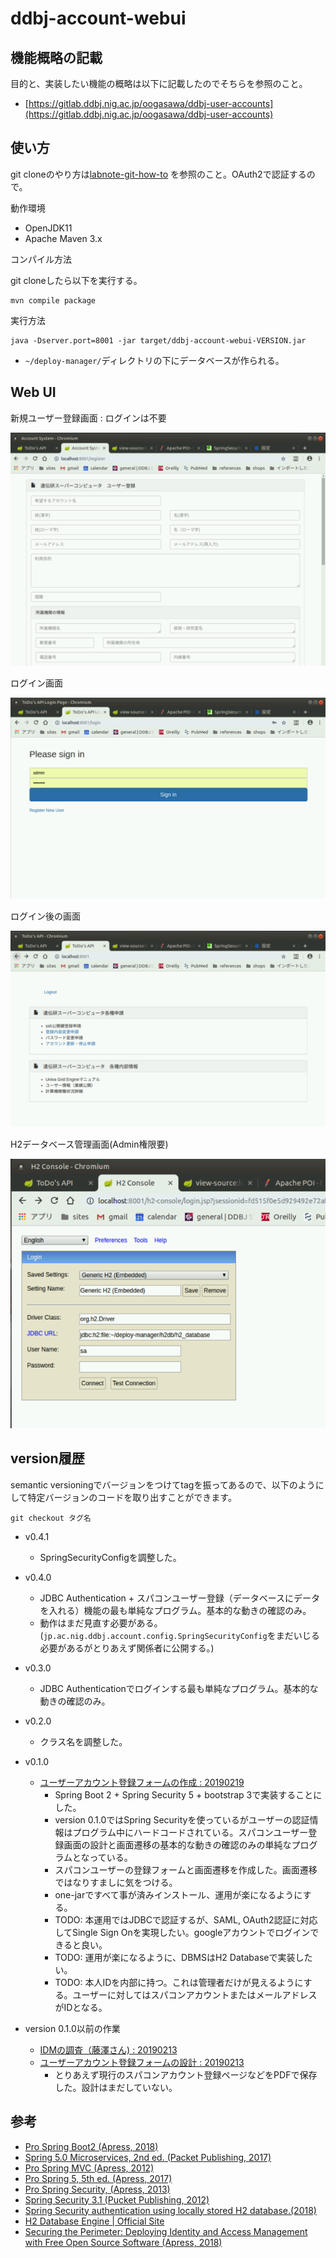 # ddbj-account-webui


## 機能概略の記載

目的と、実装したい機能の概略は以下に記載したのでそちらを参照のこと。

- [https://gitlab.ddbj.nig.ac.jp/oogasawa/ddbj-user-accounts](https://gitlab.ddbj.nig.ac.jp/oogasawa/ddbj-user-accounts)


## 使い方

git cloneのやり方は[labnote-git-how-to](https://gitlab.ddbj.nig.ac.jp/oogasawa/labnote-git-how-to)
を参照のこと。OAuth2で認証するので。

動作環境

- OpenJDK11
- Apache Maven 3.x

コンパイル方法

git cloneしたら以下を実行する。

    mvn compile package

実行方法

    java -Dserver.port=8001 -jar target/ddbj-account-webui-VERSION.jar
    
- `~/deploy-manager/`ディレクトリの下にデータベースが作られる。


## Web UI

新規ユーザー登録画面 : ログインは不要

![](notes/notes_201903/note_0305_001_SpringSecurity/register.png)


ログイン画面

![](notes/notes_201903/note_0305_001_SpringSecurity/sign_in.png)

ログイン後の画面

![](notes/notes_201903/note_0305_001_SpringSecurity/indexhtml.png)

H2データベース管理画面(Admin権限要)

![](notes/notes_201903/note_0305_001_SpringSecurity/h2_console.png)













## version履歴

semantic versioningでバージョンをつけてtagを振ってあるので、以下のようにして特定バージョンのコードを取り出すことができます。

    git checkout タグ名



- v0.4.1
    - SpringSecurityConfigを調整した。
    
- v0.4.0
    - JDBC Authentication + スパコンユーザー登録（データベースにデータを入れる）機能の最も単純なプログラム。基本的な動きの確認のみ。
    - 動作はまだ見直す必要がある。(`jp.ac.nig.ddbj.account.config.SpringSecurityConfig`をまだいじる必要があるがとりあえず関係者に公開する。)

- v0.3.0
    - JDBC Authenticationでログインする最も単純なプログラム。基本的な動きの確認のみ。

- v0.2.0
    - クラス名を調整した。

- v0.1.0
    -  [ユーザーアカウント登録フォームの作成 : 20190219](/notes/notes_201902/note_0219_001_meeting/note.md)
        - Spring Boot 2 + Spring Security 5 + bootstrap 3で実装することにした。
        - version 0.1.0ではSpring Securityを使っているがユーザーの認証情報はプログラム中にハードコードされている。スパコンユーザー登録画面の設計と画面遷移の基本的な動きの確認のみの単純なプログラムとなっている。
        - スパコンユーザーの登録フォームと画面遷移を作成した。画面遷移ではなりすましに気をつける。
        - one-jarですべて事が済みインストール、運用が楽になるようにする。
        - TODO: 本運用ではJDBCで認証するが、SAML, OAuth2認証に対応してSingle Sign Onを実現したい。googleアカウントでログインできると良い。
        - TODO: 運用が楽になるように、DBMSはH2 Databaseで実装したい。
        - TODO: 本人IDを内部に持つ。これは管理者だけが見えるようにする。ユーザーに対してはスパコンアカウントまたはメールアドレスがIDとなる。

- version 0.1.0以前の作業
    - [IDMの調査（藤澤さん) : 20190213](/notes/notes_201902/note_0213_001_IDM/)
    - [ユーザーアカウント登録フォームの設計 : 20190213](/notes/notes_201902/note_0213_002_Forms/)
        - とりあえず現行のスパコンアカウント登録ページなどをPDFで保存した。設計はまだしていない。



## 参考

- [Pro Spring Boot2 (Apress, 2018)](https://learning.oreilly.com/library/view/pro-spring-boot/9781484236765/html/340891_2_En_8_Chapter.xhtml)
- [Spring 5.0 Microservices, 2nd ed. (Packet Publishing, 2017)](https://learning.oreilly.com/library/view/spring-50-microservices/9781787127685/)
- [Pro Spring MVC (Apress, 2012)](https://learning.oreilly.com/library/view/pro-spring-mvc/9781430241553/Chapter02.html)
- [Pro Spring 5, 5th ed. (Apress, 2017)](https://learning.oreilly.com/library/view/pro-spring-5/9781484228081/)
- [Pro Spring Security, (Apress, 2013)](https://learning.oreilly.com/library/view/pro-spring-security/9781430248187/)
- [Spring Security 3.1 (Pucket Publishing, 2012)](https://learning.oreilly.com/library/view/spring-security-31/9781849518260/)
- [Spring Security authentication using locally stored H2 database.(2018)](http://www.virtual7.de/blog/2018/04/spring-security-authentication-using-locally-stored-h2-database/)
- [H2 Database Engine | Official Site](http://www.h2database.com/html/main.html)
- [Securing the Perimeter: Deploying Identity and Access Management with Free Open Source Software (Apress, 2018)](https://learning.oreilly.com/library/view/securing-the-perimeter/9781484226018/)  